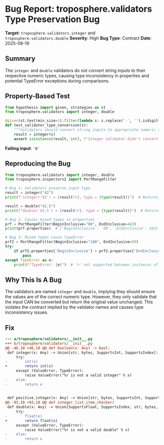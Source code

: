 # Bug Report: troposphere.validators Type Preservation Bug

**Target**: `troposphere.validators.integer` and `troposphere.validators.double`
**Severity**: High
**Bug Type**: Contract
**Date**: 2025-08-19

## Summary

The `integer` and `double` validators do not convert string inputs to their respective numeric types, causing type inconsistency in properties and potential TypeError exceptions during comparisons.

## Property-Based Test

```python
from hypothesis import given, strategies as st
from troposphere.validators import integer, double

@given(st.text(min_size=1).filter(lambda s: s.replace('-', '').isdigit()))
def test_validator_type_conversion(s):
    """Validators should convert string inputs to appropriate numeric types."""
    result = integer(s)
    assert isinstance(result, int), f"Integer validator didn't convert string '{s}' to int, got {type(result)}"
```

**Failing input**: `'0'`

## Reproducing the Bug

```python
from troposphere.validators import integer, double
from troposphere.inspectorv2 import PortRangeFilter

# Bug 1: Validators preserve input type
result = integer("42")
print(f"integer('42') = {result!r}, type = {type(result)}")  # Returns '42' (str), not 42 (int)

result = double("42.5")
print(f"double('42.5') = {result!r}, type = {type(result)}")  # Returns '42.5' (str), not 42.5 (float)

# Bug 2: Causes mixed types in properties
prf = PortRangeFilter(BeginInclusive="80", EndInclusive=443)
print(prf.properties)  # {'BeginInclusive': '80', 'EndInclusive': 443}

# Bug 3: Mixed types cause TypeError
prf2 = PortRangeFilter(BeginInclusive="100", EndInclusive=99)
try:
    if prf2.properties['BeginInclusive'] > prf2.properties['EndInclusive']:
        pass
except TypeError as e:
    print(f"TypeError: {e}")  # '>' not supported between instances of 'str' and 'int'
```

## Why This Is A Bug

The validators are named `integer` and `double`, implying they should ensure the values are of the correct numeric type. However, they only validate that the input CAN be converted but return the original value unchanged. This violates the contract implied by the validator names and causes type inconsistency issues.

## Fix

```diff
--- a/troposphere/validators/__init__.py
+++ b/troposphere/validators/__init__.py
@@ -46,10 +46,10 @@ def boolean(x: Any) -> bool:
 def integer(x: Any) -> Union[str, bytes, SupportsInt, SupportsIndex]:
     try:
-        int(x)
+        return int(x)
     except (ValueError, TypeError):
         raise ValueError("%r is not a valid integer" % x)
-    else:
-        return x
 
 
 def positive_integer(x: Any) -> Union[str, bytes, SupportsInt, SupportsIndex]:
@@ -93,10 +93,10 @@ def integer_list_item_checker(
 def double(x: Any) -> Union[SupportsFloat, SupportsIndex, str, bytes, bytearray]:
     try:
-        float(x)
+        return float(x)
     except (ValueError, TypeError):
         raise ValueError("%r is not a valid double" % x)
-    else:
-        return x
```